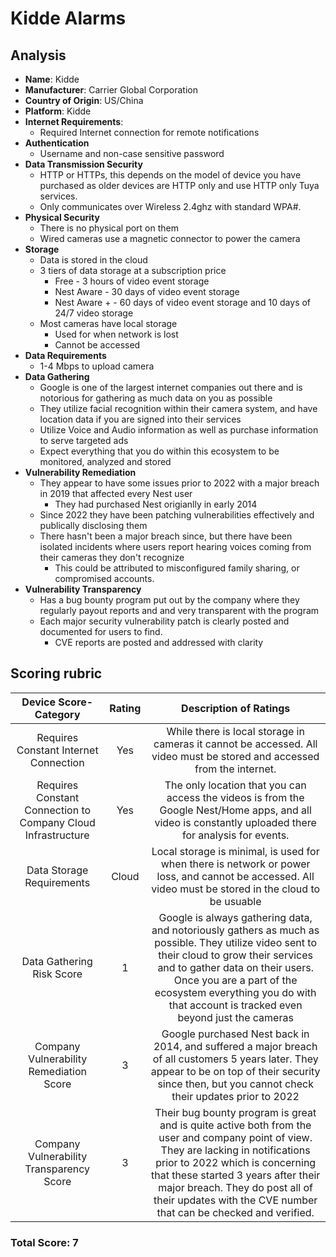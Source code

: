 # Kidde Alarms
## Analysis
- **Name**: Kidde
- **Manufacturer**: Carrier Global Corporation
- **Country of Origin**: US/China
- **Platform**: Kidde
- **Internet Requirements**:
    - Required Internet connection for remote notifications
- **Authentication**
    - Username and non-case sensitive password
- **Data Transmission Security**
    - HTTP or HTTPs, this depends on the model of device you have purchased as older devices are HTTP only and use HTTP only Tuya services.  
    - Only communicates over Wireless 2.4ghz with standard WPA#. 
- **Physical Security**
    - There is no physical port on them
    - Wired cameras use a magnetic connector to power the camera
- **Storage**
    - Data is stored in the cloud
    - 3 tiers of data storage at a subscription price
        - Free - 3 hours of video event storage
        - Nest Aware - 30 days of video event storage
        - Nest Aware + - 60 days of video event storage and 10 days of 24/7 video storage
    - Most cameras have local storage
        - Used for when network is lost
        - Cannot be accessed
- **Data Requirements**
    - 1-4 Mbps to upload camera
- **Data Gathering**
  - Google is one of the largest internet companies out there and is notorious for gathering as much data on you as possible
  - They utilize facial recognition within their camera system, and have location data if you are signed into their services
  - Utilize Voice and Audio information as well as purchase information to serve targeted ads
  - Expect everything that you do within this ecosystem to be monitored, analyzed and stored
- **Vulnerability Remediation**
  - They appear to have some issues prior to 2022 with a major breach in 2019 that affected every Nest user
    - They had purchased Nest origianlly in early 2014
  - Since 2022 they have been patching vulnerabilities effectively and publically disclosing them
  - There hasn't been a major breach since, but there have been isolated incidents where users report hearing voices coming from their cameras they don't recognize
    - This could be attributed to misconfigured family sharing, or compromised accounts.
- **Vulnerability Transparency**
  - Has a bug bounty program put out by the company where they regularly payout reports and and very transparent with the program
  - Each major security vulnerability patch is clearly posted and documented for users to find.
    - CVE reports are posted and addressed with clarity

## Scoring rubric
| Device Score-Category |  Rating | Description of Ratings | 
| :---: | :---: | :---: | 
| Requires Constant Internet Connection | Yes | While there is local storage in cameras it cannot be accessed.  All video must be stored and accessed from the internet. |
| Requires Constant Connection to Company Cloud Infrastructure | Yes | The only location that you can access the videos is from the Google Nest/Home apps, and all video is constantly uploaded there for analysis for events. |
| Data Storage Requirements | Cloud | Local storage is minimal, is used for when there is network or power loss, and cannot be accessed.  All video must be stored in the cloud to be usuable |
| Data Gathering Risk Score | 1 | Google is always gathering data, and notoriously gathers as much as possible.  They utilize video sent to their cloud to grow their services and to gather data on their users.  Once you are a part of the ecosystem everything you do with that account is tracked even beyond just the cameras |
| Company Vulnerability Remediation Score | 3 | Google purchased Nest back in 2014, and suffered a major breach of all customers 5 years later.  They appear to be on top of their security since then, but you cannot check their updates prior to 2022 |
| Company Vulnerability Transparency Score | 3 | Their bug bounty program is great and is quite active both from the user and company point of view.  They are lacking in notifications prior to 2022 which is concerning that these started 3 years after their major breach.  They do post all of their updates with the CVE number that can be checked and verified. | 

### Total Score: 7
